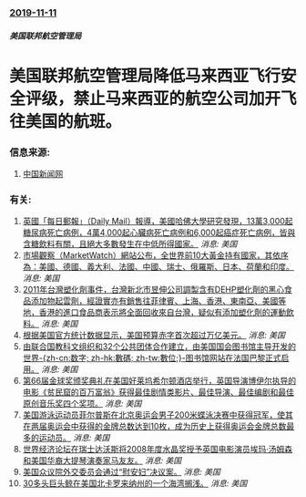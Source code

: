 ### [2019-11-11](/news/2019/11/11/index.md)

##### 美国联邦航空管理局
#  美国联邦航空管理局降低马来西亚飞行安全评级，禁止马来西亚的航空公司加开飞往美国的航班。 




### 信息来源:

1. [中国新闻网](https://www.chinanews.com/gj/2019/11-12/9005053.shtml)

### 有关:

1. [英國「每日郵報」（Daily Mail）報導，美國哈佛大學研究發現，13萬3,000起糖尿病死亡病例，4萬4,000起心臟病死亡病例和6,000起癌症死亡病例，皆與含糖飲料有關，且絕大多數發生在中低所得國家。](/zh/news/2013/03/20/英國-每日郵報-Daily-Mail-報導-美國哈佛大學研究發現-13萬3000起糖尿病死亡病例-4萬4000起心.md) _消息: 美国_
2. [ 市場觀察（MarketWatch）網站公布，全世界前10大黃金持有國家，其依序為：美國、德國、義大利、法國、中國、瑞士、俄羅斯、日本、荷蘭和印度。](/zh/news/2012/10/21/市場觀察-MarketWatch-網站公布-全世界前10大黃金持有國家-其依序為-美國-德國-義大利-法國-中國-瑞士.md) _消息: 美国_
3. [2011年台灣塑化劑事件，台灣新北市昱伸公司調製含有DEHP塑化劑的黑心食品添加物起雲劑，經證實亦有銷售往菲律賓、上海、香港、東南亞、美國等地，香港的進口食品商表示將全面回收來自台灣，疑似有添加塑化劑的運動飲料。](/zh/news/2011/05/25/2011年台灣塑化劑事件-台灣新北市昱伸公司調製含有DEHP塑化劑的黑心食品添加物起雲劑-經證實亦有銷售往菲律賓-上海.md) _消息: 美国_
4. [根据美国官方统计数据显示，美国预算赤字首次超过万亿美元。](/zh/news/2009/07/14/根据美国官方统计数据显示-美国预算赤字首次超过万亿美元.md) _消息: 美国_
5. [由联合国教科文组织和32个公共团体合作建立，由美国国会图书馆主导开发的世界-{zh-cn:数字; zh-hk:數碼; zh-tw:數位;}-图书馆网站在法国巴黎正式启用。](/zh/news/2009/04/21/由联合国教科文组织和32个公共团体合作建立-由美国国会图书馆主导开发的世界-zh-cn-数字-zh-hk-數碼-z.md) _消息: 美国_
6. [第66届金球奖颁奖典礼在美国好莱坞希尔顿酒店举行，英国导演博伊尔执导的电影《贫民窟的百万富翁》获得最佳剧情类影片、最佳导演、最佳编剧和最佳原创音乐奖四个奖项。](/zh/news/2009/01/12/第66届金球奖颁奖典礼在美国好莱坞希尔顿酒店举行-英国导演博伊尔执导的电影-贫民窟的百万富翁-获得最佳剧情类影片-最佳导.md) _消息: 美国_
7. [ 美国游泳运动员菲尔普斯在北京奥运会男子200米蝶泳决赛中获得冠军，使其在两届奥运会中获得的金牌总数达到10枚，成为历史上获得奥运会金牌总数最多的运动员。](/zh/news/2008/08/13/美国游泳运动员菲尔普斯在北京奥运会男子200米蝶泳决赛中获得冠军-使其在两届奥运会中获得的金牌总数达到10枚-成为历史.md) _消息: 美国_
8. [世界经济论坛在瑞士达沃斯将2008年度水晶奖授予英国电影演员埃玛·汤姆森和美国华裔大提琴演奏家马友友。](/zh/news/2008/01/25/世界经济论坛在瑞士达沃斯将2008年度水晶奖授予英国电影演员埃玛-汤姆森和美国华裔大提琴演奏家马友友.md) _消息: 美国_
9. [美国众议院外交委员会通过“慰安妇”决议案。](/zh/news/2007/06/26/美国众议院外交委员会通过-慰安妇-决议案.md) _消息: 美国_
10. [ 30多头巨头鲸在美国北卡罗来纳州的一个海湾搁浅。](/zh/news/2005/01/15/30多头巨头鲸在美国北卡罗来纳州的一个海湾搁浅.md) _消息: 美国_
